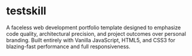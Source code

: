 # testskill
A faceless web development portfolio template designed to emphasize code quality, architectural precision, and project outcomes over personal branding. Built entirely with Vanilla JavaScript, HTML5, and CSS3 for blazing-fast performance and full responsiveness.
